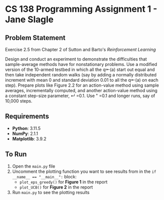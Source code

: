 # CS 138 Programming Assignment 1 - Jane Slagle

## Problem Statement
Exercise 2.5 from Chapter 2 of Sutton and Barto's _Reinforcement Learning_

 Design and conduct an experiment to demonstrate the
 difficulties that sample-average methods have for nonstationary problems. Use a modified
 version of the 10-armed testbed in which all the q⇤(a) start out equal and then take
 independent random walks (say by adding a normally distributed increment with mean 0
 and standard deviation 0.01 to all the q⇤(a) on each step). Prepare plots like Figure 2.2
 for an action-value method using sample averages, incrementally computed, and another
 action-value method using a constant step-size parameter, ↵ =0.1. Use " =0.1 and
 longer runs, say of 10,000 steps.

## Requirements
- **Python**: 3.11.5
- **NumPy**: 2.1.1
- **Matplotlib**: 3.9.2

## To Run
1. Open the `main.py` file
2. Uncomment the plotting function you want to see results from in the `if __name__ == "__main__":` block:
   - `plot_eps_greedy()` for **Figure 1** in the report
   - `plot_UCB()` for **Figure 2** in the report
3. Run `main.py` to see the plotting results
